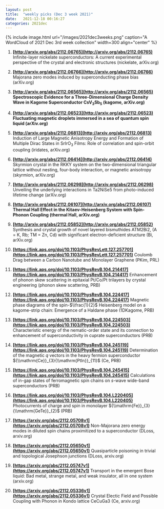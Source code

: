 ```yaml
---
layout: post
title:  "weekly picks (Dec 3 week 2021)"
date:   2021-12-18 00:16:27
categories: 2021dec
---
```


{% include image.html url="/images/2021dec3weeks.png" caption="A WordCloud of 2021 Dec 3rd week collection" width=300 align="center" %}


1. **[http://arxiv.org/abs/2112.06765](http://arxiv.org/abs/2112.06765)** Infinite-layer nickelate superconductors: A current experimental perspective of the crystal and electronic structures (nickelate, arXiv.org)

1. **[http://arxiv.org/abs/2112.06766](http://arxiv.org/abs/2112.06766)** Majorana zero modes induced by superconducting phase bias (arXiv.org)

1. **[http://arxiv.org/abs/2112.06565](http://arxiv.org/abs/2112.06565)** **Spectroscopic Evidence for a Three-Dimensional Charge Density Wave in Kagome Superconductor CsV$_3$Sb$_5$ (kagome, arXiv.org)**

1. **[http://arxiv.org/abs/2112.06523](http://arxiv.org/abs/2112.06523)** **Fluctuating magnetic droplets immersed in a sea of quantum spin liquid (arXiv.org)**

1. **[http://arxiv.org/abs/2112.06813](http://arxiv.org/abs/2112.06813)** Induction of Large Magnetic Anisotropy Energy and Formation of Multiple Dirac States in SrIrO$_3$ Films: Role of correlation and spin-orbit coupling (iridates, arXiv.org)

1. **[http://arxiv.org/abs/2112.06414](http://arxiv.org/abs/2112.06414)** Skyrmion crystal in the RKKY system on the two-dimensional triangular lattice without nesting, four-body interaction, or magnetic anisotropy (skyrmion, arXiv.org)

1. **[http://arxiv.org/abs/2112.06298](http://arxiv.org/abs/2112.06298)** Unveiling the underlying interactions in Ta2NiSe5 from photo-induced lifetime change (arXiv.org)

1. **[http://arxiv.org/abs/2112.06107](http://arxiv.org/abs/2112.06107)** **Thermal Hall Effect in the Kitaev-Heisenberg System with Spin-Phonon Coupling (thermal Hall, arXiv.org)**

1. **[http://arxiv.org/abs/2112.05852](http://arxiv.org/abs/2112.05852)** Synthesis and crystal growth of novel layered bismuthides ATM2Bi2, (A = K, Rb; TM = Zn, Cd) with significant electron-deficient structure (Bi, arXiv.org)



1. **[https://link.aps.org/doi/10.1103/PhysRevLett.127.257701](https://link.aps.org/doi/10.1103/PhysRevLett.127.257701)** Coulomb Drag between a Carbon Nanotube and Monolayer Graphene (PKim, PRL)

1. **[https://link.aps.org/doi/10.1103/PhysRevB.104.214417](https://link.aps.org/doi/10.1103/PhysRevB.104.214417)** Enhancement of phonon skew scattering in epitaxial Pt/Co/Pt trilayers by crystal engineering (phonon skew scattering, PRB)

1. **[https://link.aps.org/doi/10.1103/PhysRevB.104.224417](https://link.aps.org/doi/10.1103/PhysRevB.104.224417)** Magnetic phase diagrams of the spin-$\\frac{1}{2}$ Heisenberg model on a kagome-strip chain: Emergence of a Haldane phase (1DKagome, PRB)

1. **[https://link.aps.org/doi/10.1103/PhysRevB.104.224503](https://link.aps.org/doi/10.1103/PhysRevB.104.224503)** Characteristic energy of the nematic-order state and its connection to enhancement of superconductivity in cuprate superconductors (PRB)

1. **[https://link.aps.org/doi/10.1103/PhysRevB.104.245119](https://link.aps.org/doi/10.1103/PhysRevB.104.245119)** Determination of the magnetic $q$ vectors in the heavy fermion superconductor ${\\mathrm{Ce}}_{3}{\\mathrm{PtIn}}_{11}$ (Ce, PRB)

1. **[https://link.aps.org/doi/10.1103/PhysRevB.104.245415](https://link.aps.org/doi/10.1103/PhysRevB.104.245415)** Calculations of in-gap states of ferromagnetic spin chains on $s$-wave wide-band superconductors (PRB)

1. **[https://link.aps.org/doi/10.1103/PhysRevB.104.L220405](https://link.aps.org/doi/10.1103/PhysRevB.104.L220405)** Photocurrents of charge and spin in monolayer ${\\mathrm{Fe}}_{3}{\\mathrm{GeTe}}_{2}$ (PRB)


1. **[https://arxiv.org/abs/2112.05708v1](https://arxiv.org/abs/2112.05708v1)** Non-Majorana zero energy modes in diluted spin chains proximitized to a superconductor (DLoss, arxiv.org)

1. **[https://arxiv.org/abs/2112.05650v1](https://arxiv.org/abs/2112.05650v1)** Quasiparticle poisoning in trivial and topological Josephson junctions (DLoss, arxiv.org)

1. **[https://arxiv.org/abs/2112.05747v1](https://arxiv.org/abs/2112.05747v1)** Transport in the emergent Bose liquid: Bad metal, strange metal, and weak insulator, all in one system (arxiv.org)

1. **[https://arxiv.org/abs/2112.05336v1](https://arxiv.org/abs/2112.05336v1)** Crystal Electic Field and Possible Coupling with Phonon in Kondo lattice CeCuGa3 (Ce, arxiv.org)
